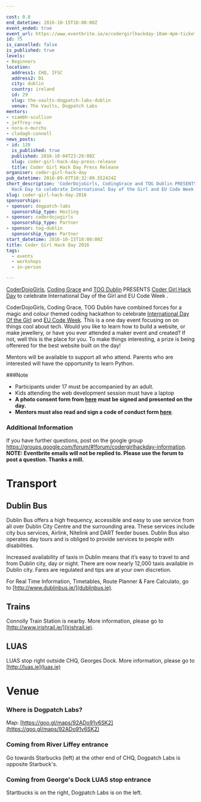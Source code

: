 ```yaml
---

cost: 0.0
end_datetime: 2016-10-15T16:00:00Z
event_ended: true
event_url: https://www.eventbrite.ie/e/codergirlhackday-10am-4pm-tickets-27380915054
id: 75
is_cancelled: false
is_published: true
levels:
- Beginners
location:
  address1: CHQ, IFSC
  address2: D1
  city: dublin
  country: ireland
  id: 29
  slug: the-vaults-dogpatch-labs-dublin
  venue: The Vaults, Dogpatch Labs
mentors:
- niambh-scullion
- jeffrey-roe
- nora-o-murchu
- clodagh-connell
news_posts:
- id: 120
  is_published: true
  published: 2016-10-04T23:28:00Z
  slug: coder-girl-hack-day-press-release
  title: Coder Girl Hack Day Press Release
organiser: coder-girl-hack-day
pub_datetime: 2016-09-07T10:32:09.552424Z
short_description: 'CoderDojoGirls, CodingGrace and TOG Dublin PRESENTS Coder Girl
  Hack Day to celebrate International Day of the Girl and EU Code Week . '
slug: coder-girl-hack-day-2016
sponsorships:
- sponsor: dogpatch-labs
  sponsorship_type: Hosting
- sponsor: coderdojogirls
  sponsorship_type: Partner
- sponsor: tog-dublin
  sponsorship_type: Partner
start_datetime: 2016-10-15T10:00:00Z
title: Coder Girl Hack Day 2016
tags:
  - events
  - workshops
  - in-person

---
```


[CoderDojoGirls](https://twitter.com/CoderDojoGirls), [Coding Grace](https://twitter.com/CodingGrace) and [TOG Dublin](https://twitter.com/TOG_Dublin) PRESENTS [Coder Girl Hack Day](https://codergirlhackday.com/) to celebrate International Day of the Girl and EU Code Week . 

CoderDojoGirls, Coding Grace, TOG Dublin have combined forces for a magic and colour themed coding hackathon to celebrate [International Day Of the Girl](http://www.un.org/en/events/girlchild/) and [EU Code Week](http://events.codeweek.eu/search/?country_code=IE&past=no). 
This is a one day event focusing on on things cool about tech. Would you like to learn how to build a website, or make jewellery, or have you ever attended a maker event and created? If not, well this is the place for you.  To make things interesting, a prize is being offerered for the best website built on the day! 

Mentors will be available to support all who attend. Parents who are interested will have the opportunity to learn Python.

###Note
* Participants under 17 must be accompanied by an adult. 
* Kids attending the web development session must have a laptop
* **A photo consent form from [here](https://codergirlhackday.com/photo-permission-form/) must be signed and presented on the day.**
* **Mentors must also read and sign a code of conduct form [here](https://codergirlhackday.com/mentor-code-of-conduct/)**.

### Additional Information
If you have further questions, post on the google group https://groups.google.com/forum/#!forum/codergirlhackday-information.
**NOTE: Eventbrite emails will not be replied to. Please use the forum to post a question. Thanks a mill.**

# Transport
## Dublin Bus
Dublin Bus offers a high frequency, accessible and easy to use service from all over Dublin City Centre and the surrounding area. These services include city bus services, Airlink, Nitelink and DART feeder buses. Dublin Bus also operates day tours and is obliged to provide services to people with disabilities.

Increased availability of taxis in Dublin means that it’s easy to travel to and from Dublin city, day or night. There are now nearly 12,000 taxis available in Dublin city. Fares are regulated and tips are at your own discretion.

For Real Time Information, Timetables, Route Planner & Fare Calculato, go to [http://www.dublinbus.ie/](dublinbus.ie).

## Trains
Connolly Train Station is nearby. More information, please go to [http://www.irishrail.ie/](irishrail.ie).

## LUAS
LUAS stop right outside CHQ, Georges Dock. More information, please go to [http://luas.ie](luas.ie)

# Venue
### Where is Dogpatch Labs?
Map: [https://goo.gl/maps/92ADo91v6SK2](https://goo.gl/maps/92ADo91v6SK2)

### Coming from River Liffey entrance

Go towards Starbucks (left) at the other end of CHQ, Dogpatch Labs is opposite Starbuck's.

### Coming from George's Dock LUAS stop entrance

Startbucks is on the right, Dogpatch Labs is on the left.